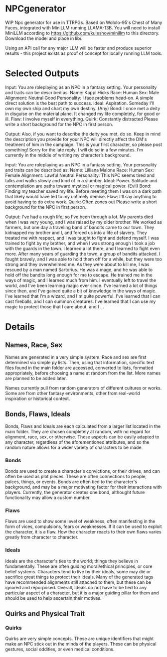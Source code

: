 # NPCgenerator

WIP Npc generator for use in TTRPGs. Based on Wololo-95's Chest of Many Faces, integrated with 
MiniLLM running LLAMA-13B. You will need to install MiniLLM according to https://github.com/kuleshov/minillm to this directory.
Download the model and place in lib/.

Using an API call for any major LLM will be faster and produce superior results - this project exists as proof of concept for locally running LLM tools.


# Selected Outputs

Input:
You are roleplaying as an NPC in a fantasy setting. Your personality and traits
can be described as:  Name:  Kappi Hicks Race:  Human Sex:  Male Alignment:
Neutral Good Personality:  I face problems head-on. A simple direct solution is
the best path to success. Ideal:  Aspiration. Someday I'll own my own ship and
chart my own destiny. (Any) Bond:  I once met a deity in disguise on the
material plane. It changed my life completely, for good or ill. Flaw:  I involve
myself in everything. Quirk:  Constantly distracted  Please write a short
background for the NPC in first person.

Output: 
Also, if you want to describe the deity
you met, do so.  Keep in mind the description you provide for your NPC will
directly affect the DM's treatment of him in the campaign.  This is your first
character, so please post something! Sorry for the late reply. I will do so in a
few minutes. I’m currently in the middle of writing my character’s background.


Input:
You are roleplaying as an NPC in a fantasy setting. Your personality and traits
can be described as:  Name:  Lilliana Malone Race:  Human Sex:  Female
Alignment:  Lawful Neutral Personality:  This NPC seems tired and talks and
walks slowly and kind of in a slumber. Ideal:  Power. Solitude and contemplation
are paths toward mystical or magical power. (Evil) Bond:  Finding my teacher
saved my life. Before meeting them I was on a dark path that likely would have
led to my untimely demise. Flaw:  I'll say anything to avoid having to do extra
work. Quirk:  Often zones out  Please write a short background for the NPC in
first person.

Output:
I've had a rough life, so I've been through a lot. My parents
died when I was very young, and I was raised by my older brother. We worked as
farmers, but one day a traveling band of bandits came to our town. They
kidnapped my brother and I, and forced us into a life of slavery. They treated
me with respect, and I was taught to fight and defend myself. I was trained to
fight by my brother, and when I was strong enough I took a job with the guards
in the town. I learned a lot there, and I learned to fight even more. After many
years of guarding the town, a group of bandits attacked. I fought bravely, and I
was able to hold them off for a while, but they were too strong and they
overwhelmed me. As they were about to kill me, I was rescued by a man named
Sartorius. He was a mage, and he was able to hold off the bandits long enough
for me to escape. He trained me in the ways of magic, and I learned much from
him. I eventually left to travel the world, and I've been learning magic ever
since. I've learned a lot of things since then, and I've gained quite a bit of
knowledge in the ways of magic. I've learned that I'm a wizard, and I'm quite
powerful. I've learned that I can cast fireballs, and I can summon creatures.
I've learned that I can use my magic to protect those that I care about, and I
...

# Details

<h2> Names, Race, Sex</h2>
Names are generated in a very simple system. Race and sex are first determined via simple py lists. Then, using that information, specific text files found in the main folder are accessed, converted to lists, formatted appropriately, before choosing a name at random from the list. More names are planned to be added later.

Names currently pull from random generators of different cultures or works. Some are from other fantasy environments, other from real-world inspiration or historical context.

<h2>Bonds, Flaws, Ideals</h2>
Bonds, Flaws and Ideals are each calculated from a larger list located in the main folder. They are chosen completely at random, with no regard for alignment, race, sex, or otherwise. These aspects can be easily adapted to any character, regardless of the aforementioned attributes, and so the random nature allows for a wider variety of characters to be made.

  <h3>Bonds</h3>
  Bonds are used to create a character's convictions, or their drives, and can often be used as plot pieces. These are often connections to people, palces, things, or events. Bonds are often tied to the character's background, and may be a major motivating factor for their interactions with players. Currently, the generator creates one bond, althought future functionality may allow a custom number.
  
  <h3>Flaws</h3>
  Flaws are used to show some level of weakness, often manifesting in the form of vices, compulsions, fears or weaknesses. If it can be used to exploit the character, it is a flaw. How the character reacts to their own flaws varies greatly from character to character.
  
  <h3> Ideals </h3>
  Ideals are the character's ties to the world; things they believe in fundamentally. These are often guiding moral/ethical principles, or core belief systems. Characters tend to live by their ideals, some may die or sacrifice great things to protect their ideals. Many of the generated tags have recommended alignments still attached to them, but these can be ignored and repurposed. Overall, Ideals do not have to be tied to any particular aspect of a character, but it is a major guiding pillar for them and should be used to help ascertain their motives.
  
<h2>Quirks and Physical Trait</h2>
<h3> Quirks</h3>
Quirks are very simple concepts. These are unique identifiers that might make an NPC stick out in the minds of the players. These can be physical gestures, social oddities, or even medical conditions.
